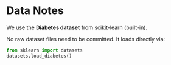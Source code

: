 # Data Notes

We use the **Diabetes dataset** from scikit-learn (built-in).

No raw dataset files need to be committed. It loads directly via:
```python
from sklearn import datasets
datasets.load_diabetes()
